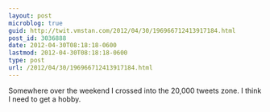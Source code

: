 ```yaml
---
layout: post
microblog: true
guid: http://twit.vmstan.com/2012/04/30/196966712413917184.html
post_id: 3036888
date: 2012-04-30T08:18:18-0600
lastmod: 2012-04-30T08:18:18-0600
type: post
url: /2012/04/30/196966712413917184.html
---
```

Somewhere over the weekend I crossed into the 20,000 tweets zone. I think I need to get a hobby.
